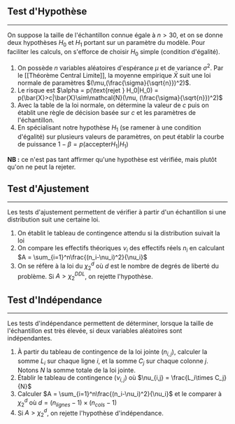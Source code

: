 

## Test d'Hypothèse

<hr>

On suppose la taille de l'échantillon connue égale à $n > 30$, et on se donne deux hypothèses $H_0$ et $H_1$ portant sur un paramètre du modèle. Pour faciliter les calculs, on s'efforce de choisir $H_0$ simple (condition d'égalité).

1. On possède $n$ variables aléatoires d'espérance $\mu$ et de variance $\sigma^2$. Par le [[Théorème Central Limite]], la moyenne empirique $\bar{X}$ suit une loi normale de paramètres $(\mu,(\frac{\sigma}{\sqrt{n}})^2)$.
2. Le risque est $\alpha = p(\text{rejet } H_0|H_0) = p(\bar{X}>c|\bar{X}\sim\mathcal{N}(\mu, (\frac{\sigma}{\sqrt{n}})^2)$
3. Avec la table de la loi normale, on détermine la valeur de $c$ puis on établit une règle de décision basée sur $c$ et les paramètres de l'échantillon.
4. En spécialisant notre hypothèse $H_1$ (se ramener à une condition d'égalité) sur plusieurs valeurs de paramètres, on peut établir la courbe de puissance $1-\beta = p(\text{accepter} H_1 | H_1)$

**NB :** ce n'est pas tant affirmer qu'une hypothèse est vérifiée, mais plutôt qu'on ne peut la rejeter.


## Test d'Ajustement

<hr>

Les tests d'ajustement permettent de vérifier à partir d'un échantillon si une distribution suit une certaine loi.

1. On établit le tableau de contingence attendu si la distribution suivait la loi
2. On compare les effectifs théoriques $\nu_i$ des effectifs réels $n_i$ en calculant $A = \sum_{i=1}^n\frac{(n_i-\nu_i)^2}{\nu_i}$
3. On se réfère à la loi du $\chi_2^{d}$ où $d$ est le nombre de degrés de liberté du problème. Si $A > \chi_2^{DDL}$, on rejette l'hypothèse.


## Test d'Indépendance

<hr>

Les tests d'indépendance permettent de déterminer, lorsque la taille de l'échantillon est très élevée, si deux variables aléatoires sont indépendantes.

1. À partir du tableau de contingence de la loi jointe $(n_{i,j})$, calculer la somme $L_i$ sur chaque ligne $i$, et la somme $C_j$ sur chaque colonne $j$. Notons $N$ la somme totale de la loi jointe.
2. Établir le tableau de contingence $(\nu_{i,j})$ où $\nu_{i,j} = \frac{L_i\times C_j}{N}$
3. Calculer $A = \sum_{i=1}^n\frac{(n_i-\nu_i)^2}{\nu_i}$ et le comparer à $\chi_2^{d}$ où $d = (n_{lignes} - 1)\times(n_{cols} - 1)$
4. Si $A > \chi_2^{d}$, on rejette l'hypothèse d'indépendance.